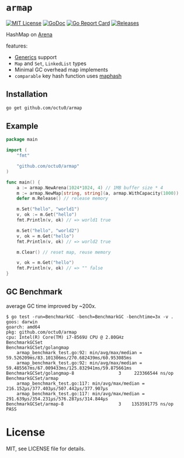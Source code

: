 # `armap`

[![MIT License](https://img.shields.io/github/license/octu0/armap)](https://github.com/octu0/armap/blob/master/LICENSE)
[![GoDoc](https://pkg.go.dev/badge/github.com/octu0/armap)](https://pkg.go.dev/github.com/octu0/armap)
[![Go Report Card](https://goreportcard.com/badge/github.com/octu0/armap)](https://goreportcard.com/report/github.com/octu0/armap)
[![Releases](https://img.shields.io/github/v/release/octu0/armap)](https://github.com/octu0/armap/releases)

HashMap on [Arena](https://github.com/ortuman/nuke)

features:
- [Generics](https://go.dev/doc/tutorial/generics) support
- `Map` and `Set`, `LinkedList` types
- Minimal GC overhead map implements
- `comparable` key hash function uses [maphash](https://github.com/dolthub/maphash)

## Installation

```bash
go get github.com/octu0/armap
```

## Example

```go
package main

import (
	"fmt"

	"github.com/octu0/armap"
)

func main() {
	a := armap.NewArena(1024*1024, 4) // 1MB buffer size * 4
	m := armap.NewMap[string, string](a, armap.WithCapacity(1000))
	defer m.Release() // release memory

	m.Set("hello", "world1")
	v, ok := m.Get("hello")
	fmt.Println(v, ok) // => world1 true

	m.Set("hello", "world2")
	v, ok = m.Get("hello")
	fmt.Println(v, ok) // => world2 true

	m.Clear() // reset map, reuse memory

	v, ok = m.Get("hello")
	fmt.Println(v, ok) // => "" false
}
```

## GC Benchmark

average GC time improved by ~200x.

```
$ go test -run=BenchmarkGC -bench=BenchmarkGC -benchtime=3x -v .
goos: darwin
goarch: amd64
pkg: github.com/octu0/armap
cpu: Intel(R) Core(TM) i7-8569U CPU @ 2.80GHz
BenchmarkGCSet
BenchmarkGCSet/golangmap
    armap_benchmark_test.go:92: min/avg/max/median = 59.526209ms/83.101306ms/270.682439ms/60.953085ms
    armap_benchmark_test.go:92: min/avg/max/median = 59.485567ms/67.009433ms/125.832941ms/59.875661ms
BenchmarkGCSet/golangmap-8         	       3	 223366544 ns/op
BenchmarkGCSet/armap
    armap_benchmark_test.go:117: min/avg/max/median = 216.152µs/377.403µs/507.442µs/377.907µs
    armap_benchmark_test.go:117: min/avg/max/median = 291.639µs/354.231µs/576.287µs/314.844µs
BenchmarkGCSet/armap-8             	       3	1353591775 ns/op
PASS
```

# License

MIT, see LICENSE file for details.
